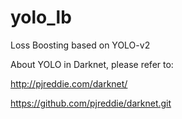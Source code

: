 # yolo_lb
Loss Boosting based on YOLO-v2

About YOLO in Darknet, please refer to: 

http://pjreddie.com/darknet/

https://github.com/pjreddie/darknet.git
